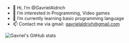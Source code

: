 - 👋 Hi, I’m @GavrielAldrich
- 👀 I’m interested in Programming, Video games
- 🌱 I’m currently learning basic programming language
- 📫 Contact me via gmail: gavrielaldrixh@gmail.com

![Gavriel's GitHub stats](https://github-readme-stats.vercel.app/api?username=gavrielaldrich&show_icons=true&theme=transparent)

<!---
GavrielAldrich/GavrielAldrich is a ✨ special ✨ repository because its `README.md` (this file) appears on your GitHub profile.
You can click the Preview link to take a look at your changes.
--->

